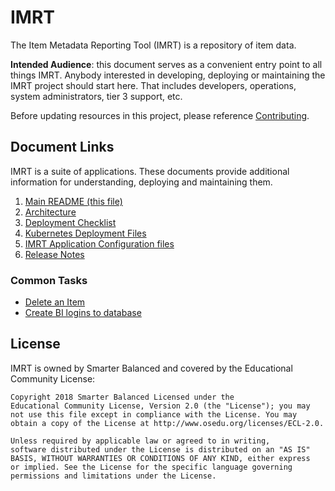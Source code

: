 # IMRT
The Item Metadata Reporting Tool (IMRT) is a repository of item data.

**Intended Audience**: this document serves as a convenient entry point to all things IMRT. Anybody interested in developing, deploying or maintaining the IMRT project should start here. That includes developers, operations, system administrators, tier 3 support, etc.

Before updating resources in this project, please reference [Contributing](CONTRIBUTING.md).

## Document Links
IMRT is a suite of applications. These documents provide additional information for understanding, deploying and maintaining them.

1. [Main README (this file)](README.md)
2. [Architecture](docs/Architecture.md)
3. [Deployment Checklist](docs/Deployment.AWS.md)
4. [Kubernetes Deployment Files](docs/kubernetes_deployment_files.md)
5. [IMRT Application Configuration files](docs/config_files.md)
6. [Release Notes](docs/release_notes.md)

### Common Tasks
* [Delete an Item](docs/delete-item.md) 
* [Create BI logins to database](docs/create_bi_logins.md)


## License
IMRT is owned by Smarter Balanced and covered by the Educational Community License:

```text
Copyright 2018 Smarter Balanced Licensed under the
Educational Community License, Version 2.0 (the "License"); you may
not use this file except in compliance with the License. You may
obtain a copy of the License at http://www.osedu.org/licenses/ECL-2.0.

Unless required by applicable law or agreed to in writing,
software distributed under the License is distributed on an "AS IS"
BASIS, WITHOUT WARRANTIES OR CONDITIONS OF ANY KIND, either express
or implied. See the License for the specific language governing
permissions and limitations under the License.
```
